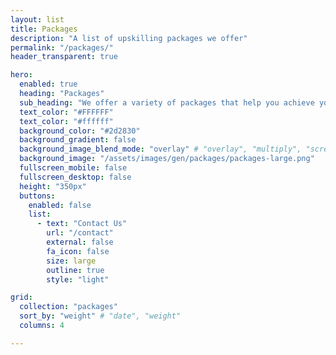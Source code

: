 ```yaml
---
layout: list
title: Packages
description: "A list of upskilling packages we offer"
permalink: "/packages/"
header_transparent: true

hero:
  enabled: true
  heading: "Packages"
  sub_heading: "We offer a variety of packages that help you achieve your goals."
  text_color: "#FFFFFF"
  text_color: "#ffffff"
  background_color: "#2d2830"
  background_gradient: false
  background_image_blend_mode: "overlay" # "overlay", "multiply", "screen"
  background_image: "/assets/images/gen/packages/packages-large.png"
  fullscreen_mobile: false
  fullscreen_desktop: false
  height: "350px"
  buttons:
    enabled: false
    list:
      - text: "Contact Us"
        url: "/contact"
        external: false
        fa_icon: false
        size: large
        outline: true
        style: "light"

grid:
  collection: "packages"
  sort_by: "weight" # "date", "weight"
  columns: 4

---
```

